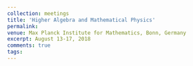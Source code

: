 ```yaml
---
collection: meetings
title: 'Higher Algebra and Mathematical Physics'
permalink: 
venue: Max Planck Institute for Mathematics, Bonn, Germany
excerpt: August 13-17, 2018
comments: true
tags:
---
```



